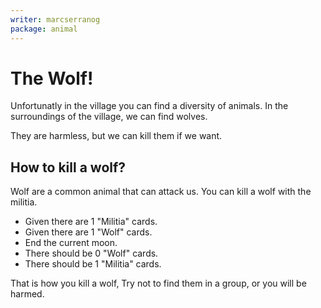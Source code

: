 ```yaml
---
writer: marcserranog
package: animal
---
```

# The Wolf!

Unfortunatly in the village you can find
a diversity of animals.
In the surroundings of the village,
we can find wolves.

They are harmless, but we can kill them if we want.

## How to kill a wolf?

Wolf are a common animal that can attack us.
You can kill a wolf with the militia.

* Given there are 1 "Militia" cards.
* Given there are 1 "Wolf" cards.
* End the current moon.
* There should be 0 "Wolf" cards.
* There should be 1 "Militia" cards.

That is how you kill a wolf,
Try not to find them in a group,
or you will be harmed.
